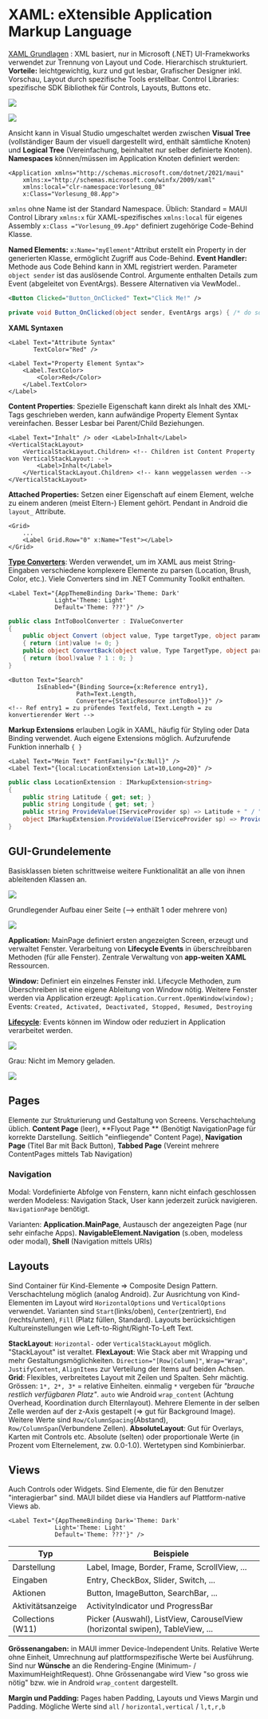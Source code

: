 # XAML: eXtensible Application Markup Language

[XAML Grundlagen](https://learn.microsoft.com/en-us/dotnet/maui/?view=net-maui-7.0) : XML basiert, nur in Microsoft (.NET) UI-Framekworks verwendet zur Trennung von Layout und Code. Hierarchisch strukturiert. **Vorteile:** leichtgewichtig, kurz und gut lesbar, Grafischer Designer inkl. Vorschau, Layout durch spezifische Tools erstellbar. Control Libraries: spezifische SDK Bibliothek für Controls, Layouts, Buttons etc.

![](html/res/microsoft-ui-frameworks.png)

![](html/res/maui-code-zum-app.png)

Ansicht kann in Visual Studio umgeschaltet werden zwischen **Visual Tree** (vollständiger Baum der visuell dargestellt wird, enthält sämtliche Knoten) und **Logical Tree** (Vereinfachung, beinhaltet nur selber definierte Knoten).
**Namespaces** können/müssen im Application Knoten definiert werden:

```xaml
<Application xmlns="http://schemas.microsoft.com/dotnet/2021/maui"
	xmlns:x="http://schemas.microsoft.com/winfx/2009/xaml"
	xmlns:local="clr-namespace:Vorlesung_08"
	x:Class="Vorlesung_08.App">
```

`xmlns` ohne Name ist der Standard Namespace. Üblich: Standard = MAUI Control Library
`xmlns:x` für XAML-spezifisches
`xmlns:local` für eigenes Assembly
`x:Class ="Vorlesung_09.App"` definiert zugehörige Code-Behind Klasse.

**Named Elements:** `x:Name="myElement"`Attribut erstellt ein Property in der generierten Klasse, ermöglicht Zugriff aus Code-Behind. **Event Handler:** Methode aus Code Behind kann in XML registriert werden. Parameter `object sender` ist das auslösende Control. Argumente enthalten Details zum Event (abgeleitet von EventArgs). Bessere Alternativen via VewModel..

```xml
<Button Clicked="Button_OnClicked" Text="Click Me!" />
```

```csharp
private void Button_OnClicked(object sender, EventArgs args) { /* do something */ }
```

**XAML Syntaxen**

```xaml
<Label Text="Attribute Syntax"
       TextColor="Red" />

<Label Text="Property Element Syntax">
    <Label.TextColor>
        <Color>Red</Color>
    </Label.TextColor>
</Label>
```

**Content Properties**: Spezielle Eigenschaft kann direkt als Inhalt des XML-Tags geschrieben werden, kann aufwändige Property Element Syntax vereinfachen. Besser Lesbar bei Parent/Child Beziehungen.

```xaml
<Label Text="Inhalt" /> oder <Label>Inhalt</Label>
<VerticalStackLayout>
	<VerticalStackLayout.Children> <!-- Children ist Content Property von VerticalStackLayout: -->
        <Label>Inhalt</Label>
    </VerticalStackLayout.Children> <!-- kann weggelassen werden -->
</VerticalStackLayout>
```

**Attached Properties:** Setzen einer Eigenschaft auf einem Element, welche zu einem anderen (meist Eltern-) Element gehört. Pendant in Android die `layout_` Attribute.

```xaml
<Grid>
    ...
    <Label Grid.Row="0" x:Name="Test"></Label>
</Grid>
```

**[Type Converters](https://learn.microsoft.com/en-us/dotnet/maui/fundamentals/data-binding/converters?view=net-maui-7.0)**: Werden verwendet, um im XAML aus meist String-Eingaben verschiedene komplexere Elemente zu parsen (Location, Brush, Color, etc.). Viele Converters sind im .NET Community Toolkit enthalten.

```xaml
<Label Text="{AppThemeBinding Dark='Theme: Dark'
             Light='Theme: Light'
             Default='Theme: ???'}" />
```

```csharp
public class IntToBoolConverter : IValueConverter
{
    public object Convert (object value, Type targetType, object parameter, CultureInfo culture)
    { return (int)value != 0; }
    public object ConvertBack(object value, Type TargetType, object parameter, CultreInfo culture)
    { return (bool)value ? 1 : 0; }
}
```

```xaml
<Button Text="Search"
        IsEnabled="{Binding Source={x:Reference entry1},
                   Path=Text.Length,
                   Converter={StaticResource intToBool}}" />
<!-- Ref entry1 = zu prüfendes Textfeld, Text.Length = zu konvertierender Wert -->
```

**Markup Extensions** erlauben Logik in XAML, häufig für Styling oder Data Binding verwendet. Auch eigene Extensions möglich. Aufzurufende Funktion innerhalb `{ }`

```xaml
<Label Text="Mein Text" FontFamily="{x:Null}" />
<Label Text="{local:LocationExtension Lat=10,Long=20}" />
```

```csharp
public class LocationExtension : IMarkupExtension<string>
{
    public string Latitude { get; set; }
    public string Longitude { get; set; }
    public string ProvideValue(IServiceProvider sp) => Latitude + " / " + Longitude;
    object IMarkupExtension.ProvideValue(IServiceProvider sp) => ProvideValue(sp);
}
```

## GUI-Grundelemente

Basisklassen bieten schrittweise weitere Funktionalität an alle von ihnen ableitenden Klassen an.

![](html/res/maui-klassenhierarchie.png)

Grundlegender Aufbau einer Seite (--> enthält 1 oder mehrere von)

![](html/res/maui-grundaufbau.png)

**Application:** MainPage definiert ersten angezeigten Screen, erzeugt und verwaltet Fenster. Verarbeitung von **Lifecycle Events** in überschreibbaren Methoden (für alle Fenster). Zentrale Verwaltung von **app-weiten XAML** Ressourcen.

**Window:** Definiert ein einzelnes Fenster inkl. Lifecycle Methoden, zum Überschreiben ist eine eigene Ableitung von Window nötig. Weitere Fenster werden via Application erzeugt: `Application.Current.OpenWindow(window);`
Events: `Created, Activated, Deactivated, Stopped, Resumed, Destroying`

**[Lifecycle](https://learn.microsoft.com/en-us/dotnet/maui/fundamentals/app-lifecycle?view=net-maui-7.0)**: Events können im Window oder reduziert in Application verarbeitet werden.

![](html/res/maui-app-lifecycle.png)

Grau: Nicht im Memory geladen.

![](html/res/maui-lifecycle-events.png)

## Pages

Elemente zur Strukturierung und Gestaltung von Screens. Verschachtelung üblich. **Content Page** (leer), **Flyout Page ** (Benötigt NavigationPage für korrekte Darstellung. Seitlich "einfliegende" Content Page), **Navigation Page** (Titel Bar mit Back Button), **Tabbed Page** (Vereint mehrere ContentPages mittels Tab Navigation)

### Navigation

Modal: Vordefinierte Abfolge von Fenstern, kann nicht einfach geschlossen werden
Modeless: Navigation Stack, User kann jederzeit zurück navigieren. `NavigationPage` benötigt.

Varianten: **Application.MainPage**, Austausch der angezeigten Page (nur sehr einfache Apps). **NavigableElement.Navigation** (s.oben, modeless oder modal), **Shell** (Navigation mittels URIs)

## Layouts

Sind Container für Kind-Elemente => Composite Design Pattern. Verschachtelung möglich (analog Android).
Zur Ausrichtung von Kind-Elementen im Layout wird `HorizontalOptions` und `VerticalOptions `verwendet. Varianten sind `Start`(links/oben), `Center`(zentriert), `End` (rechts/unten), `Fill` (Platz füllen, Standard). Layouts berücksichtigen Kultureinstellungen wie Left-to-Right/Right-To-Left Text.

**StackLayout**: `Horizontal-` oder `VerticalStackLayout` möglich. "StackLayout" ist veraltet.
**FlexLayout**: Wie Stack aber mit Wrapping und mehr Gestaltungsmöglichkeiten. `Direction="[Row|Column]"`, `Wrap="Wrap"`, `JustifyContent`, `AlignItems` zur Verteilung der Items auf beiden Achsen.
**Grid**: Flexibles, verbreitetes Layout mit Zeilen und Spalten. Sehr mächtig. Grössen: `1*, 2*, 3*` = relative Einheiten. einmalig `*` vergeben für *"brauche restlich verfügbaren Platz"*. `auto` wie Android `wrap_content` (Achtung Overhead, Koordination durch Elternlayout). Mehrere Elemente in der selben Zelle werden auf der z-Axis gestapelt (=> gut für Background Image). Weitere Werte sind `Row/ColumnSpacing`(Abstand), `Row/ColumnSpan`(Verbundene Zellen).
**AbsoluteLayout**: Gut für Overlays, Karten mit Controls etc. Absolute (selten) oder proportionale Werte (in Prozent vom Elternelement, zw. 0.0-1.0). Wertetypen sind Kombinierbar.

## Views

Auch Controls oder Widgets. Sind Elemente, die für den Benutzer "interagierbar" sind. MAUI bildet diese via Handlers auf Plattform-native Views ab.

```xaml
<Label Text="{AppThemeBinding Dark='Theme: Dark'
             Light='Theme: Light'
             Default='Theme: ???'}" />
```

| Typ               | Beispiele                                                    |
| ----------------- | ------------------------------------------------------------ |
| Darstellung       | Label, Image, Border, Frame, ScrollView, ...                 |
| Eingaben          | Entry, CheckBox, Slider, Switch, ...                         |
| Aktionen          | Button, ImageButton, SearchBar, ...                          |
| Aktivitätsanzeige | ActivityIndicator und ProgressBar                            |
| Collections (W11) | Picker (Auswahl), ListView, CarouselView (horizontal swipen), TableView, ... |

**Grössenangaben:** in MAUI immer Device-Independent Units. Relative Werte ohne Einheit, Umrechnung auf plattformspezifische Werte bei Ausführung. Sind nur **Wünsche** an die Rendering-Engine (Minimum- / MaximumHeightRequest). Ohne Grössenangabe wird View "so gross wie nötig" bzw. wie in Android `wrap_content` dargestellt.

**Margin und Padding:** Pages haben Padding, Layouts und Views Margin und Padding. Mögliche Werte sind `all` / `horizontal,vertical` / `l,t,r,b`

